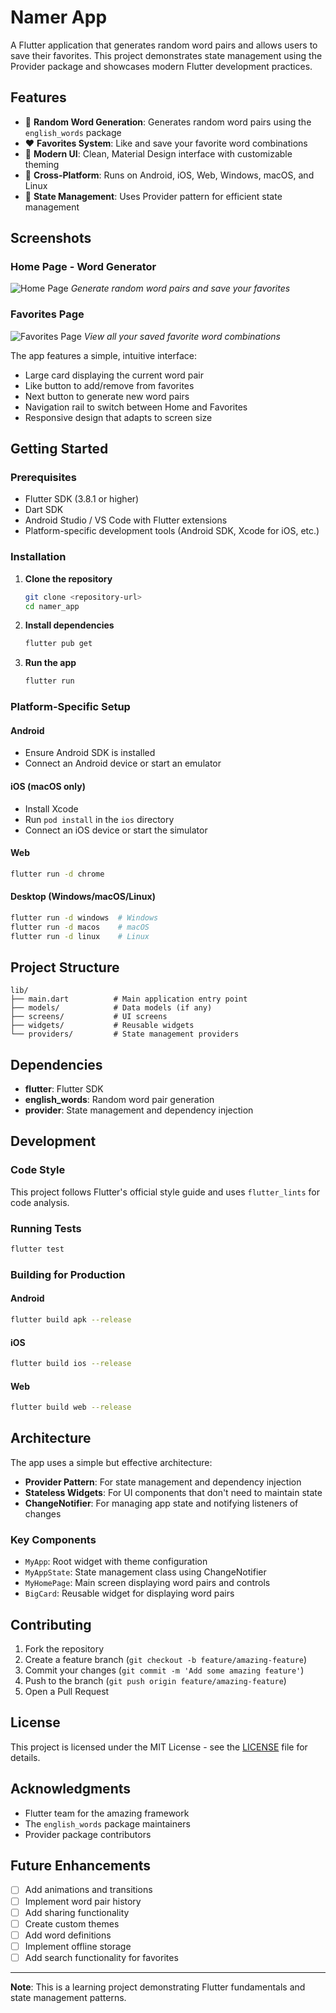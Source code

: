 # Namer App

A Flutter application that generates random word pairs and allows users to save their favorites. This project demonstrates state management using the Provider package and showcases modern Flutter development practices.

## Features

- 🎲 **Random Word Generation**: Generates random word pairs using the `english_words` package
- ❤️ **Favorites System**: Like and save your favorite word combinations
- 🎨 **Modern UI**: Clean, Material Design interface with customizable theming
- 📱 **Cross-Platform**: Runs on Android, iOS, Web, Windows, macOS, and Linux
- 🔄 **State Management**: Uses Provider pattern for efficient state management

## Screenshots

### Home Page - Word Generator
![Home Page](home.png)
*Generate random word pairs and save your favorites*

### Favorites Page
![Favorites Page](favorites.png)
*View all your saved favorite word combinations*

The app features a simple, intuitive interface:
- Large card displaying the current word pair
- Like button to add/remove from favorites
- Next button to generate new word pairs
- Navigation rail to switch between Home and Favorites
- Responsive design that adapts to screen size

## Getting Started

### Prerequisites

- Flutter SDK (3.8.1 or higher)
- Dart SDK
- Android Studio / VS Code with Flutter extensions
- Platform-specific development tools (Android SDK, Xcode for iOS, etc.)

### Installation

1. **Clone the repository**
   ```bash
   git clone <repository-url>
   cd namer_app
   ```

2. **Install dependencies**
   ```bash
   flutter pub get
   ```

3. **Run the app**
   ```bash
   flutter run
   ```

### Platform-Specific Setup

#### Android
- Ensure Android SDK is installed
- Connect an Android device or start an emulator

#### iOS (macOS only)
- Install Xcode
- Run `pod install` in the `ios` directory
- Connect an iOS device or start the simulator

#### Web
```bash
flutter run -d chrome
```

#### Desktop (Windows/macOS/Linux)
```bash
flutter run -d windows  # Windows
flutter run -d macos    # macOS
flutter run -d linux    # Linux
```

## Project Structure

```
lib/
├── main.dart          # Main application entry point
├── models/            # Data models (if any)
├── screens/           # UI screens
├── widgets/           # Reusable widgets
└── providers/         # State management providers
```

## Dependencies

- **flutter**: Flutter SDK
- **english_words**: Random word pair generation
- **provider**: State management and dependency injection

## Development

### Code Style
This project follows Flutter's official style guide and uses `flutter_lints` for code analysis.

### Running Tests
```bash
flutter test
```

### Building for Production

#### Android
```bash
flutter build apk --release
```

#### iOS
```bash
flutter build ios --release
```

#### Web
```bash
flutter build web --release
```

## Architecture

The app uses a simple but effective architecture:

- **Provider Pattern**: For state management and dependency injection
- **Stateless Widgets**: For UI components that don't need to maintain state
- **ChangeNotifier**: For managing app state and notifying listeners of changes

### Key Components

- `MyApp`: Root widget with theme configuration
- `MyAppState`: State management class using ChangeNotifier
- `MyHomePage`: Main screen displaying word pairs and controls
- `BigCard`: Reusable widget for displaying word pairs

## Contributing

1. Fork the repository
2. Create a feature branch (`git checkout -b feature/amazing-feature`)
3. Commit your changes (`git commit -m 'Add some amazing feature'`)
4. Push to the branch (`git push origin feature/amazing-feature`)
5. Open a Pull Request

## License

This project is licensed under the MIT License - see the [LICENSE](LICENSE) file for details.

## Acknowledgments

- Flutter team for the amazing framework
- The `english_words` package maintainers
- Provider package contributors

## Future Enhancements

- [ ] Add animations and transitions
- [ ] Implement word pair history
- [ ] Add sharing functionality
- [ ] Create custom themes
- [ ] Add word definitions
- [ ] Implement offline storage
- [ ] Add search functionality for favorites

---

**Note**: This is a learning project demonstrating Flutter fundamentals and state management patterns.